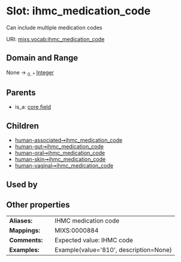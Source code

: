 
# Slot: ihmc_medication_code


Can include multiple medication codes

URI: [mixs.vocab:ihmc_medication_code](https://w3id.org/mixs/vocab/ihmc_medication_code)


## Domain and Range

None &#8594;  <sub>0..\*</sub> [Integer](types/Integer.md)

## Parents

 *  is_a: [core field](core_field.md)

## Children

 *  [human-associated➞ihmc_medication_code](human_associated_ihmc_medication_code.md)
 *  [human-gut➞ihmc_medication_code](human_gut_ihmc_medication_code.md)
 *  [human-oral➞ihmc_medication_code](human_oral_ihmc_medication_code.md)
 *  [human-skin➞ihmc_medication_code](human_skin_ihmc_medication_code.md)
 *  [human-vaginal➞ihmc_medication_code](human_vaginal_ihmc_medication_code.md)

## Used by


## Other properties

|  |  |  |
| --- | --- | --- |
| **Aliases:** | | IHMC medication code |
| **Mappings:** | | MIXS:0000884 |
| **Comments:** | | Expected value: IHMC code |
| **Examples:** | | Example(value='810', description=None) |

